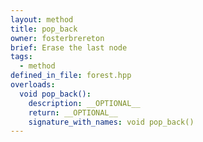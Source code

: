 ```yaml
---
layout: method
title: pop_back
owner: fosterbrereton
brief: Erase the last node
tags:
  - method
defined_in_file: forest.hpp
overloads:
  void pop_back():
    description: __OPTIONAL__
    return: __OPTIONAL__
    signature_with_names: void pop_back()
---
```

